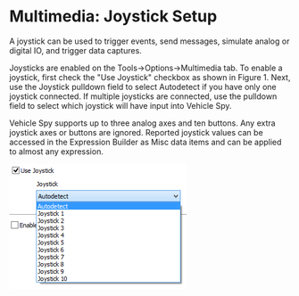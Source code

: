 # Multimedia: Joystick Setup

A joystick can be used to trigger events, send messages, simulate analog or digital IO, and trigger data captures.

Joysticks are enabled on the Tools->Options->Multimedia tab. To enable a joystick, first check the "Use Joystick" checkbox as shown in Figure 1. Next, use the Joystick pulldown field to select Autodetect if you have only one joystick connected. If multiple joysticks are connected, use the pulldown field to select which joystick will have input into Vehicle Spy.

Vehicle Spy supports up to three analog axes and ten buttons. Any extra joystick axes or buttons are ignored. Reported joystick values can be accessed in the Expression Builder as Misc data items and can be applied to almost any expression.

![Figure 1: Use the Multimedia tab to enable a joystick.](../../../../.gitbook/assets/Joystick.gif)
